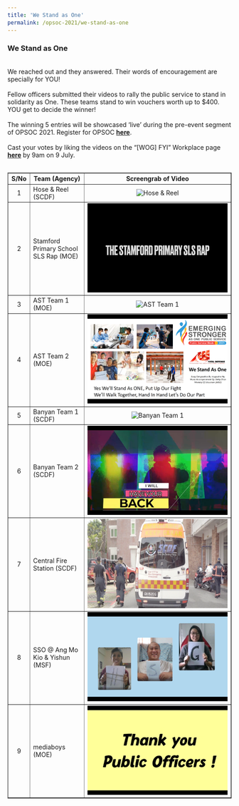 ```yaml
---
title: 'We Stand as One'
permalink: /opsoc-2021/we-stand-as-one
---
```


### We Stand as One
<br>
We reached out and they answered. Their words of encouragement are specially for YOU!<br>
<br>
Fellow officers submitted their videos to rally the public service to stand in solidarity as One. These teams stand to win vouchers worth up to $400. YOU get to decide the winner!<br>
<br>
The winning 5 entries will be showcased ‘live’ during the pre-event segment of OPSOC 2021. Register for OPSOC <a href="https://go.gov.sg/opsoc2021registration"><b>here</b></a>.<br>
<br>
Cast your votes by liking the videos on the “[WOG] FYI” Workplace page <a href="https://onepublicservice.workplace.com/groups/wogfyi/permalink/2881982702066927/"><b>here</b></a> by 9am on 9 July.<br>
<br>
<table width="100%" border="1">
  <tr>
    <th width="5%">S/No</th>
    <th width="25%">Team (Agency)</th>
    <th width="70%">Screengrab of Video</th>
  </tr>
  <tr>
    <td align="center">1</td>
    <td>Hose & Reel (SCDF)</td>
    <td align="center"><img src="/images/WSAO1-Hose%26Reel_SCDF.png" alt="Hose & Reel" height="200px"></td>
  </tr>
  <tr>
    <td align="center">2</td>
    <td>Stamford Primary School SLS Rap (MOE)</td>
    <td align="center"><img src="/images/WSAO2-Stamford_Pri_Sch_SLS_Rap_MOE.png" alt="Stamford Primary School SLS Rap" height="200px"></td>
  </tr>
  <tr>
    <td align="center">3</td>
    <td>AST Team 1 (MOE)</td>
    <td align="center"><img src="/images/WSAO3-AST_Team_1_MOE.png" alt="AST Team 1" height="200px"></td>
  </tr>
  <tr>
    <td align="center">4</td>
    <td>AST Team 2 (MOE)</td>
    <td align="center"><img src="/images/WSAO4-AST_Team_2_MOE.png" alt="AST Team 2" height="200px"></td>
  </tr>
  <tr>
    <td align="center">5</td>
    <td>Banyan Team 1 (SCDF)</td>
    <td align="center"><img src="/images/WSAO5-Banyan_Team_1_SCDF.png" alt="Banyan Team 1" height="200px"></td>
  </tr>
  <tr>
    <td align="center">6</td>
    <td>Banyan Team 2 (SCDF)</td>
    <td align="center"><img src="/images/WSAO6-Banyan_Team_2_SCDF.png" alt="Banyan Team 2" height="200px"></td>
  </tr>
  <tr>
    <td align="center">7</td>
    <td>Central Fire Station (SCDF)</td>
    <td align="center"><img src="/images/WSAO7-Central_FS%20_SCDF.png" alt="Central Fire Station" height="200px"></td>
  </tr>
  <tr>
    <td align="center">8</td>
    <td>SSO @ Ang Mo Kio & Yishun (MSF)</td>
    <td align="center"><img src="/images/WSAO8-SSO%40Ang_Mo_Kio_and_Yishun_MSF.png" alt="SSO @ Ang Mo Kio & Yishun" height="200px"></td>
  </tr>
  <tr>
    <td align="center">9</td>
    <td>mediaboys (MOE)</td>
    <td align="center"><img src="/images/WSAO9-mediaboys_MOE.png" alt="mediaboys" height="200px"></td>
  </tr>
 </table>


